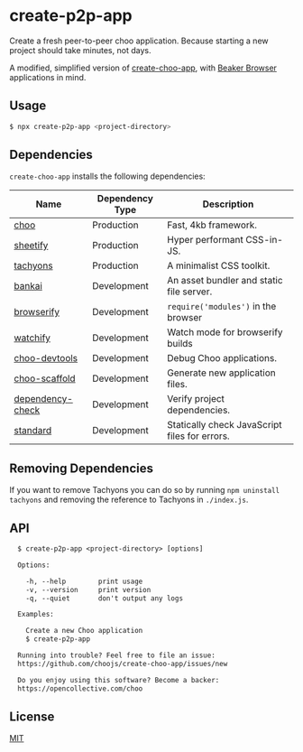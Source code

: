 # create-p2p-app

Create a fresh peer-to-peer choo application. Because starting a new project should take
minutes, not days.

A modified, simplified version of [create-choo-app](https://github.com/choojs/create-choo-app), with [Beaker Browser](https://beakerbrowser.com) applications in mind.

## Usage
```sh
$ npx create-p2p-app <project-directory>
```

## Dependencies
`create-choo-app` installs the following dependencies:

Name                                                                 | Dependency Type | Description |
---------------------------------------------------------------------|-----------------|-------------|
[choo](https://github.com/choojs/choo)                               | Production      | Fast, 4kb framework.
[sheetify](https://github.com/stackcss/sheetify/)                    | Production      | Hyper performant CSS-in-JS.
[tachyons](http://tachyons.io/)                                      | Production      | A minimalist CSS toolkit.
[bankai](https://github.com/choojs/bankai)                           | Development     | An asset bundler and static file server.
[browserify](https://github.com/browserify/browserify)               | Development     | `require('modules')` in the browser                        
[watchify](https://github.com/browserify/watchify)                   | Development     | Watch mode for browserify builds
[choo-devtools](https://github.com/choojs/choo-devtools)             | Development     | Debug Choo applications.
[choo-scaffold](https://github.com/choojs/choo-scaffold)             | Development     | Generate new application files.
[dependency-check](https://github.com/maxogden/dependency-check)     | Development     | Verify project dependencies.
[standard](https://standardjs.com/)                                  | Development     | Statically check JavaScript files for errors.

## Removing Dependencies

If you want to remove Tachyons you can do so by running `npm uninstall tachyons` and removing the reference to Tachyons in `./index.js`.

## API
```txt
  $ create-p2p-app <project-directory> [options]

  Options:

    -h, --help        print usage
    -v, --version     print version
    -q, --quiet       don't output any logs

  Examples:

    Create a new Choo application
    $ create-p2p-app

  Running into trouble? Feel free to file an issue:
  https://github.com/choojs/create-choo-app/issues/new

  Do you enjoy using this software? Become a backer:
  https://opencollective.com/choo
```

## License
[MIT](https://tldrlegal.com/license/mit-license)
